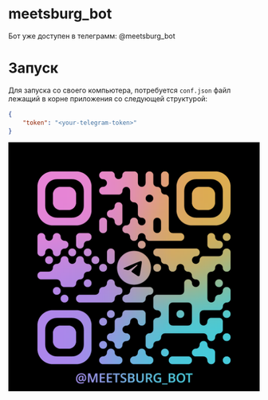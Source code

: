 # meetsburg_bot
Бот уже доступен в телеграмм: @meetsburg_bot

# Запуск
Для запуска со своего компьютера, потребуется `conf.json` файл лежащий в корне приложения со следующей структурой:
```json
{
    "token": "<your-telegram-token>"
}
```
![alt text](image.png)